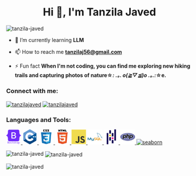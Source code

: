 <h1 align="center">Hi 👋, I'm Tanzila Javed</h1>
<p align="left"> <img src="https://komarev.com/ghpvc/?username=tanzila-javed&label=Profile%20views&color=0e75b6&style=flat" alt="tanzila-javed" /> </p>

- 🌱 I’m currently learning **LLM**

- 📫 How to reach me **tanzilaj56@gmail.com**

- ⚡ Fun fact **When I'm not coding, you can find me exploring new hiking trails and capturing photos of nature☆*: .｡. o(≧▽≦)o .｡.:*☆e.**

<h3 align="left">Connect with me:</h3>
<p align="left">
<a href="https://linkedin.com/in/tanzilajaved" target="blank"><img align="center" src="https://raw.githubusercontent.com/rahuldkjain/github-profile-readme-generator/master/src/images/icons/Social/linked-in-alt.svg" alt="tanzilajaved" height="30" width="40" /></a>
<a href="https://kaggle.com/tanzilajaved" target="blank"><img align="center" src="https://raw.githubusercontent.com/rahuldkjain/github-profile-readme-generator/master/src/images/icons/Social/kaggle.svg" alt="tanzilajaved" height="30" width="40" /></a>
</p>

<h3 align="left">Languages and Tools:</h3>
<p align="left"> <a href="https://getbootstrap.com" target="_blank" rel="noreferrer"> <img src="https://raw.githubusercontent.com/devicons/devicon/master/icons/bootstrap/bootstrap-plain-wordmark.svg" alt="bootstrap" width="40" height="40"/> </a> <a href="https://www.w3schools.com/cpp/" target="_blank" rel="noreferrer"> <img src="https://raw.githubusercontent.com/devicons/devicon/master/icons/cplusplus/cplusplus-original.svg" alt="cplusplus" width="40" height="40"/> </a> <a href="https://www.w3schools.com/css/" target="_blank" rel="noreferrer"> <img src="https://raw.githubusercontent.com/devicons/devicon/master/icons/css3/css3-original-wordmark.svg" alt="css3" width="40" height="40"/> </a> <a href="https://www.w3.org/html/" target="_blank" rel="noreferrer"> <img src="https://raw.githubusercontent.com/devicons/devicon/master/icons/html5/html5-original-wordmark.svg" alt="html5" width="40" height="40"/> </a> <a href="https://developer.mozilla.org/en-US/docs/Web/JavaScript" target="_blank" rel="noreferrer"> <img src="https://raw.githubusercontent.com/devicons/devicon/master/icons/javascript/javascript-original.svg" alt="javascript" width="40" height="40"/> </a> <a href="https://www.mysql.com/" target="_blank" rel="noreferrer"> <img src="https://raw.githubusercontent.com/devicons/devicon/master/icons/mysql/mysql-original-wordmark.svg" alt="mysql" width="40" height="40"/> </a> <a href="https://pandas.pydata.org/" target="_blank" rel="noreferrer"> <img src="https://raw.githubusercontent.com/devicons/devicon/2ae2a900d2f041da66e950e4d48052658d850630/icons/pandas/pandas-original.svg" alt="pandas" width="40" height="40"/> </a> <a href="https://www.php.net" target="_blank" rel="noreferrer"> <img src="https://raw.githubusercontent.com/devicons/devicon/master/icons/php/php-original.svg" alt="php" width="40" height="40"/> </a> <a href="https://seaborn.pydata.org/" target="_blank" rel="noreferrer"> <img src="https://seaborn.pydata.org/_images/logo-mark-lightbg.svg" alt="seaborn" width="40" height="40"/> </a> </p>

<p><img align="left" src="https://github-readme-stats.vercel.app/api/top-langs?username=tanzila-javed&show_icons=true&locale=en&layout=compact" alt="tanzila-javed" /></p>

<p>&nbsp;<img align="center" src="https://github-readme-stats.vercel.app/api?username=tanzila-javed&show_icons=true&locale=en" alt="tanzila-javed" /></p>

<p><img align="center" src="https://github-readme-streak-stats.herokuapp.com/?user=tanzila-javed&" alt="tanzila-javed" /></p>
